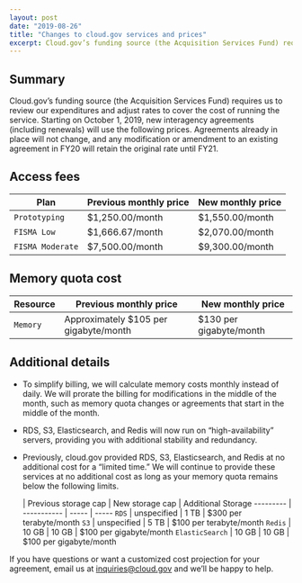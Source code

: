 ```yaml
---
layout: post
date: "2019-08-26"
title: "Changes to cloud.gov services and prices" 
excerpt: Cloud.gov’s funding source (the Acquisition Services Fund) requires us to review our expenditures and adjust rates to cover the cost of running the service. Starting on October 1, 2019, new interagency agreements (including renewals) will use the following prices. Agreements already in place will not change, and any modification or amendment to an existing agreement in FY20 will retain the original rate until FY21.
---
```



## Summary

Cloud.gov’s funding source (the Acquisition Services Fund) requires us to review our expenditures and adjust rates to cover the cost of running the service. Starting on October 1, 2019, new interagency agreements (including renewals) will use the following prices. Agreements already in place will not change, and any modification or amendment to an existing agreement in FY20 will retain the original rate until FY21.

## Access fees

Plan  | Previous monthly price | New monthly price  |
--------- | ----------- | -----
`Prototyping` | $1,250.00/month |  $1,550.00/month |
`FISMA Low` | $1,666.67/month |  $2,070.00/month | 
`FISMA Moderate` | $7,500.00/month |  $9,300.00/month |


## Memory quota cost

Resource  | Previous monthly price | New monthly price  |
--------- | ----------- | -----
`Memory` | Approximately $105 per gigabyte/month |  $130 per gigabyte/month |


## Additional details

- To simplify billing, we will calculate memory costs monthly instead of daily. We will prorate the billing for modifications in the middle of the month, such as memory quota changes or agreements that start in the middle of the month.

- RDS, S3, Elasticsearch, and Redis will now run on “high-availability” servers, providing you with additional stability and redundancy.

- Previously, cloud.gov provided RDS, S3, Elasticsearch, and Redis at no additional cost for a “limited time.” We will continue to provide these services at no additional cost as long as your memory quota remains below the following limits. 


     | Previous storage cap | New storage cap | Additional Storage
  --------- | ----------- | ----- | -----
  `RDS` | unspecified |  1 TB | $300 per terabyte/month
  `S3` | unspecified |  5 TB | $100 per terabyte/month
  `Redis` | 10 GB |  10 GB | $100 per gigabyte/month
  `ElasticSearch` | 10 GB | 10 GB |  $100 per gigabyte/month

If you have questions or want a customized cost projection for your agreement, email us at [inquiries@cloud.gov](mailto:inquiries@cloud.gov) and we’ll be happy to help.

